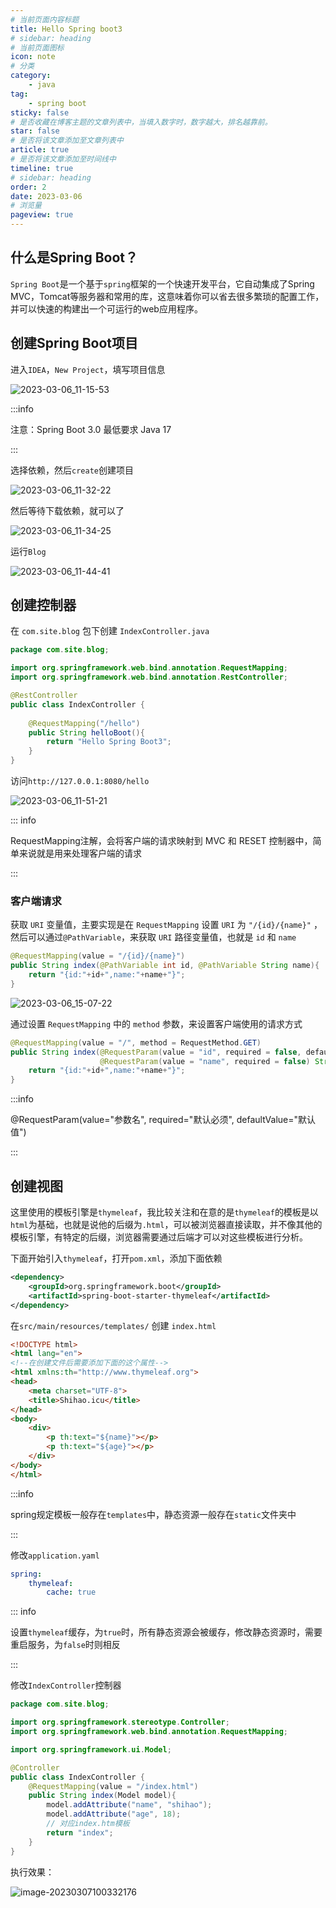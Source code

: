 ```yaml
---
# 当前页面内容标题
title: Hello Spring boot3
# sidebar: heading
# 当前页面图标
icon: note
# 分类
category:
    - java
tag:
    - spring boot
sticky: false
# 是否收藏在博客主题的文章列表中，当填入数字时，数字越大，排名越靠前。
star: false
# 是否将该文章添加至文章列表中
article: true
# 是否将该文章添加至时间线中
timeline: true
# sidebar: heading
order: 2
date: 2023-03-06
# 浏览量
pageview: true
---
```


## 什么是Spring Boot？

`Spring Boot`是一个基于`spring`框架的一个快速开发平台，它自动集成了Spring MVC，Tomcat等服务器和常用的库，这意味着你可以省去很多繁琐的配置工作，并可以快速的构建出一个可运行的web应用程序。

## 创建Spring Boot项目

进入`IDEA`，`New Project`，填写项目信息

![2023-03-06_11-15-53](https://shihao-icu-1304033786.cos.ap-shanghai.myqcloud.com/shihao.icu/2023-03-06_11-15-53.png)

:::info

注意：Spring Boot 3.0 最低要求 Java 17

:::

选择依赖，然后`create`创建项目

![2023-03-06_11-32-22](https://shihao-icu-1304033786.cos.ap-shanghai.myqcloud.com/shihao.icu/2023-03-06_11-32-22.png)

然后等待下载依赖，就可以了

![2023-03-06_11-34-25](https://shihao-icu-1304033786.cos.ap-shanghai.myqcloud.com/shihao.icu/2023-03-06_11-34-25.png)

运行`Blog`

![2023-03-06_11-44-41](https://shihao-icu-1304033786.cos.ap-shanghai.myqcloud.com/shihao.icu/2023-03-06_11-44-41.png)

## 创建控制器

在 `com.site.blog` 包下创建 `IndexController.java`

```java
package com.site.blog;

import org.springframework.web.bind.annotation.RequestMapping;
import org.springframework.web.bind.annotation.RestController;

@RestController
public class IndexController {
    
    @RequestMapping("/hello")
    public String helloBoot(){
        return "Hello Spring Boot3";
    }
}
```

访问`http://127.0.0.1:8080/hello`

![2023-03-06_11-51-21](https://shihao-icu-1304033786.cos.ap-shanghai.myqcloud.com/shihao.icu/2023-03-06_11-51-21.png)

::: info

RequestMapping注解，会将客户端的请求映射到 MVC 和 RESET 控制器中，简单来说就是用来处理客户端的请求

:::

### 客户端请求

获取 `URI` 变量值，主要实现是在 `RequestMapping` 设置 `URI` 为 `"/{id}/{name}"` ，然后可以通过`@PathVariable`，来获取 `URI` 路径变量值，也就是 `id` 和 `name` 

```java
@RequestMapping(value = "/{id}/{name}")
public String index(@PathVariable int id, @PathVariable String name){
    return "{id:"+id+",name:"+name+"}";
}
```

![2023-03-06_15-07-22](https://shihao-icu-1304033786.cos.ap-shanghai.myqcloud.com/shihao.icu/2023-03-06_15-07-22.png)

通过设置 `RequestMapping` 中的 `method` 参数，来设置客户端使用的请求方式

```java
@RequestMapping(value = "/", method = RequestMethod.GET)
public String index(@RequestParam(value = "id", required = false, defaultValue = "1") int id,
                    @RequestParam(value = "name", required = false) String name){
    return "{id:"+id+",name:"+name+"}";
}
```

:::info

@RequestParam(value="参数名", required="默认必须", defaultValue="默认值") 

:::

## 创建视图

这里使用的模板引擎是`thymeleaf`，我比较关注和在意的是`thymeleaf`的模板是以`html`为基础，也就是说他的后缀为`.html`，可以被浏览器直接读取，并不像其他的模板引擎，有特定的后缀，浏览器需要通过后端才可以对这些模板进行分析。

下面开始引入`thymeleaf`，打开`pom.xml`，添加下面依赖

```xml
<dependency>
	<groupId>org.springframework.boot</groupId>
	<artifactId>spring-boot-starter-thymeleaf</artifactId>
</dependency>
```

在`src/main/resources/templates/` 创建 `index.html`

```html
<!DOCTYPE html>
<html lang="en">
<!--在创建文件后需要添加下面的这个属性-->
<html xmlns:th="http://www.thymeleaf.org">
<head>
    <meta charset="UTF-8">
    <title>Shihao.icu</title>
</head>
<body>
    <div>
        <p th:text="${name}"></p>
        <p th:text="${age}"></p>
    </div>
</body>
</html>
```

:::info

spring规定模板一般存在`templates`中，静态资源一般存在`static`文件夹中

:::

修改`application.yaml`

```yaml
spring:
	thymeleaf:
		cache: true
```

::: info

设置`thymeleaf`缓存，为`true`时，所有静态资源会被缓存，修改静态资源时，需要重启服务，为`false`时则相反

:::

修改`IndexController`控制器

```java
package com.site.blog;

import org.springframework.stereotype.Controller;
import org.springframework.web.bind.annotation.RequestMapping;

import org.springframework.ui.Model;

@Controller
public class IndexController {
    @RequestMapping(value = "/index.html")
    public String index(Model model){
		model.addAttribute("name", "shihao");
        model.addAttribute("age", 18);
        // 对应index.htm模板
        return "index";
    }
}
```

执行效果：

![image-20230307100332176](https://shihao-icu-1304033786.cos.ap-shanghai.myqcloud.com/shihao.icu/image-20230307100332176.png)
